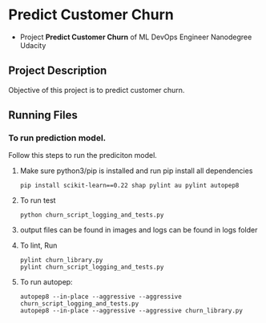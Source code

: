 # Predict Customer Churn

- Project **Predict Customer Churn** of ML DevOps Engineer Nanodegree Udacity

## Project Description
Objective of this project is to predict customer churn.



## Running Files
### To run prediction model.
Follow this steps to run the prediciton model.

1. Make sure python3/pip is installed and run pip install all dependencies
    ```
    pip install scikit-learn==0.22 shap pylint au pylint autopep8
    ```
2. To run test
    ```
    python churn_script_logging_and_tests.py
    ```
3. output files can be found in images and logs can be found in logs folder

4. To lint, Run
    ```
    pylint churn_library.py
    pylint churn_script_logging_and_tests.py
    ```
5. To run autopep:
    ```
    autopep8 --in-place --aggressive --aggressive churn_script_logging_and_tests.py
    autopep8 --in-place --aggressive --aggressive churn_library.py
    ```

